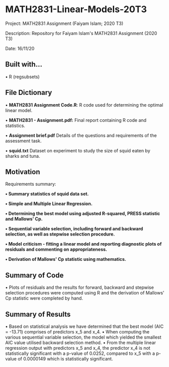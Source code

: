 # MATH2831-Linear-Models-20T3

Project: MATH2831 Assignment (Faiyam Islam; 2020 T3) 

Description: Repository for Faiyam Islam's MATH2831 Assignment (2020 T3) 

Date: 16/11/20

## Built with...

• R (regsubsets) 

## File Dictionary 

• <b>MATH2831 Assignment Code.R</b>:</b> R code used for determining the optimal linear model. </b>

• <b>MATH2831 - Assignment.pdf:</b> Final report containing R code and statistics. </b>

• <b>Assignment brief.pdf</b> Details of the questions and requirements of the assessment task. </b>

• <b>squid.txt</b> Dataset on experiment to study the size of squid eaten by sharks and tuna. </b>

## Motivation 

Requirements summary: 

<b> • Summary statistics of squid data set. </b>

<b> • Simple and Multiple Linear Regression. </b>

<b> • Determining the best model using adjusted R-squared, PRESS statistic and Mallows' Cp. </b>

<b> • Sequential variable selection, including forward and backward selection, as well as stepwise selection procedure. </b>

<b> • Model criticism - fitting a linear model and reporting diagnostic plots of residuals and commenting on appropriateness. </b> 

<b> • Derivation of Mallows' Cp statistic using mathematics. </b>

## Summary of Code

  • Plots of residuals and the results for forward, backward and stepwise selection procedures were computed using R and the derivation of Mallows' Cp statistic were completed
  by hand.
  
## Summary of Results

• Based on statistical analysis we have determined that the best model (AIC = -13.71) comprises of predictors x_5 and x_4. 
• When computing the various sequential variable selection, the model which yielded the smallest AIC value utilised backward selection method. 
• From the multiple linear regression output with predictors x_5 and x_4, the predictor x_4 is not statistically significant with a p-value of 0.0252, compared to x_5 with a p-value of 0.0000149 which is statistically significant. 
    
